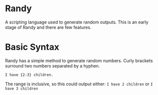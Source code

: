# Randy
A scripting language used to generate random outputs.
This is an early stage of Randy and there are few features.

# Basic Syntax

Randy has a simple method to generate random numbers. Curly brackets surround two numbers separated by a hyphen.
```
I have {2-3} children.
```

The range is inclusive, so this could output either:
`I have 2 children`
or
`I have 3 children`
